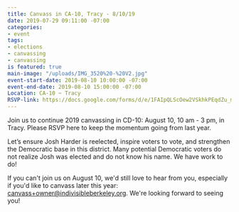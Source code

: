```yaml
---
title: Canvass in CA-10, Tracy - 8/10/19
date: 2019-07-29 09:11:00 -07:00
categories:
- event
tags:
- elections
- canvassing
- canvassing
is featured: true
main-image: "/uploads/IMG_3520%20-%20V2.jpg"
event-start-date: 2019-08-10 10:00:00 -07:00
event-end-date: 2019-08-10 15:00:00 -07:00
Location: CA-10 ~ Tracy
RSVP-link: https://docs.google.com/forms/d/e/1FAIpQLScOew2VSkhkPEqdZu_mHd6J0WCytJbisXwa5YMNtOqSswrXyw/viewform?usp=sf_link
---
```


Join us to continue 2019 canvassing in CD-10: August 10, 10 am - 3 pm, in Tracy. Please RSVP here to keep the momentum going from last year. 

Let’s ensure Josh Harder is reelected, inspire voters to vote, and strengthen the Democratic base in this district. Many potential Democratic voters do not realize Josh was elected and do not know his name. We have work to do!

If you can't join us on August 10, we'd still love to hear from you, especially if you'd like to canvass later this year: canvass+owner@indivisibleberkeley.org. We're looking forward to seeing you!



